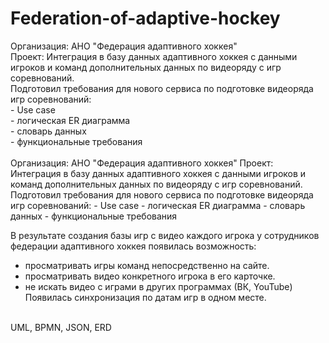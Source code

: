 # Federation-of-adaptive-hockey
<p>Организация: АНО &quot;Федерация адаптивного хоккея&quot;<br />
Проект: Интеграция в базу данных адаптивного хоккея с данными игроков и команд 
дополнительных данных по видеоряду с игр соревнований.<br />
Подготовил требования для нового сервиса по подготовке видеоряда игр 
соревнований:<br />
- Use case<br />
- логическая ER диаграмма<br />
- словарь данных<br />
- функциональные требования<br />
<br />
Организация: АНО "Федерация адаптивного хоккея"
Проект: Интеграция в базу данных адаптивного хоккея с данными игроков и команд дополнительных данных по видеоряду с игр соревнований.
Подготовил требования для нового сервиса по подготовке видеоряда игр соревнований:
- Use case
- логическая ER диаграмма
- словарь данных
- функциональные требования

В результате создания базы игр с видео каждого игрока у сотрудников федерации адаптивного хоккея появилась возможность:
- просматривать игры команд непосредственно на сайте.
- просматривать видео конкретного игрока в его карточке.
- не искать видео с играми в других программах (ВК, YouTube)
Появилась синхронизация по датам игр в одном месте.<br />
<br />
UML, BPMN, JSON, ERD</p>
